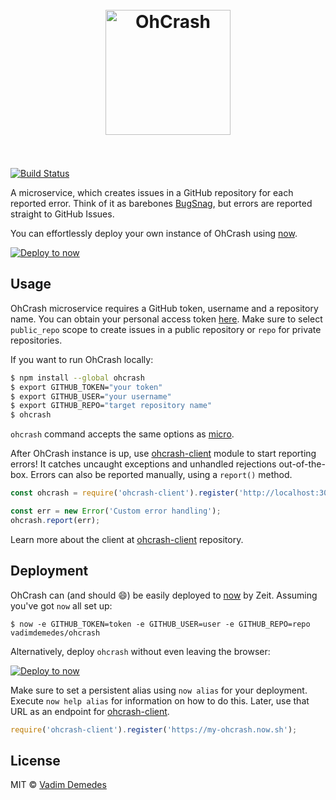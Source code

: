 <h1 align="center">
	<br>
	<img width="200" src="https://cdn.rawgit.com/vadimdemedes/ohcrash/master/media/logo.svg" alt="OhCrash">
	<br>
	<br>
</h1>

[![Build Status](https://travis-ci.org/vadimdemedes/ohcrash.svg?branch=master)](https://travis-ci.org/vadimdemedes/ohcrash)

A microservice, which creates issues in a GitHub repository for each reported error.
Think of it as barebones [BugSnag](https://bugsnag.com), but errors are reported straight to GitHub Issues.

You can effortlessly deploy your own instance of OhCrash using [now](https://zeit.co/now).

[![Deploy to now](https://deploy.now.sh/static/button.svg)](https://deploy.now.sh/?repo=https://github.com/vadimdemedes/ohcrash&env=GITHUB_TOKEN&env=GITHUB_USER&env=GITHUB_REPO)


## Usage

OhCrash microservice requires a GitHub token, username and a repository name.
You can obtain your personal access token [here](https://github.com/settings/tokens).
Make sure to select `public_repo` scope to create issues in a public repository or `repo` for private repositories.

If you want to run OhCrash locally:

```bash
$ npm install --global ohcrash
$ export GITHUB_TOKEN="your token"
$ export GITHUB_USER="your username"
$ export GITHUB_REPO="target repository name"
$ ohcrash
```

`ohcrash` command accepts the same options as [micro](https://github.com/zeit/micro).

After OhCrash instance is up, use [ohcrash-client](https://github.com/vadimdemedes/ohcrash-client) module to start reporting errors!
It catches uncaught exceptions and unhandled rejections out-of-the-box.
Errors can also be reported manually, using a `report()` method.

```js
const ohcrash = require('ohcrash-client').register('http://localhost:3000');

const err = new Error('Custom error handling');
ohcrash.report(err);
```

Learn more about the client at [ohcrash-client](https://github.com/vadimdemedes/ohcrash-client) repository.


## Deployment

OhCrash can (and should 😄) be easily deployed to [now](https://github.com/zeit/now) by Zeit.
Assuming you've got `now` all set up:

```
$ now -e GITHUB_TOKEN=token -e GITHUB_USER=user -e GITHUB_REPO=repo vadimdemedes/ohcrash
```

Alternatively, deploy `ohcrash` without even leaving the browser:

[![Deploy to now](https://deploy.now.sh/static/button.svg)](https://deploy.now.sh/?repo=https://github.com/vadimdemedes/ohcrash&env=GITHUB_TOKEN&env=GITHUB_USER&env=GITHUB_REPO)

Make sure to set a persistent alias using `now alias` for your deployment.
Execute `now help alias` for information on how to do this.
Later, use that URL as an endpoint for [ohcrash-client](https://github.com/vadimdemedes/ohcrash-client).

```js
require('ohcrash-client').register('https://my-ohcrash.now.sh');
```

## License

MIT © [Vadim Demedes](https://vadimdemedes.com)

